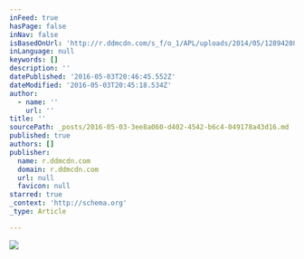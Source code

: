 ```yaml
---
inFeed: true
hasPage: false
inNav: false
isBasedOnUrl: 'http://r.ddmcdn.com/s_f/o_1/APL/uploads/2014/05/128942088217813223400601197_MilkMoustache.jpg'
inLanguage: null
keywords: []
description: ''
datePublished: '2016-05-03T20:46:45.552Z'
dateModified: '2016-05-03T20:45:18.534Z'
author:
  - name: ''
    url: ''
title: ''
sourcePath: _posts/2016-05-03-3ee8a060-d402-4542-b6c4-049178a43d16.md
published: true
authors: []
publisher:
  name: r.ddmcdn.com
  domain: r.ddmcdn.com
  url: null
  favicon: null
starred: true
_context: 'http://schema.org'
_type: Article

---
```

![](https://the-grid-user-content.s3-us-west-2.amazonaws.com/306451ce-d444-4abe-8fcd-ff6483b3ed82.jpg)